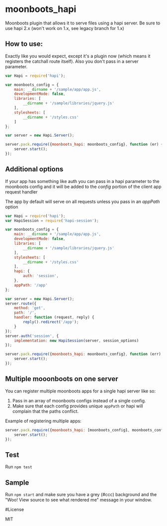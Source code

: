 # moonboots_hapi

Moonboots plugin that allows it to serve files using a hapi server.
Be sure to use hapi 2.x (won't work on 1.x, see legacy branch for 1.x)

## How to use:

Exactly like you would expect, except it's a plugin now (which means it
registers the catchall route itself).  Also you don't pass in a server
parameter.

```js
var Hapi = require('hapi');

var moonboots_config = {
    main: __dirname + '/sample/app/app.js',
    developmentMode: false,
    libraries: [
        __dirname + '/sample/libraries/jquery.js'
    ],
    stylesheets: [
        __dirname + '/styles.css'
    ]
};

var server = new Hapi.Server();

server.pack.require({moonboots_hapi: moonboots_config}, function (er) {
    server.start();
});
```

## Additional options

If your app has something like auth you can pass in a hapi parameter to
the moonboots config and it will be added to the _config_ portion of the
client app request handler

The app by default will serve on all requests unless you pass in an
_appPath_ option

```js
var Hapi = require('hapi');
var HapiSession = require('hapi-session');

var moonboots_config = {
    main: __dirname + '/sample/app/app.js',
    developmentMode: false,
    libraries: [
        __dirname + '/sample/libraries/jquery.js'
    ],
    stylesheets: [
        __dirname + '/styles.css'
    ],
    hapi: {
        auth: 'session',
    },
    appPath: '/app'
};

var server = new Hapi.Server();
server.route({
    method: 'get',
    path: '/',
    handler: function (request, reply) {
        reply().redirect('/app');
    }
});
server.auth('session', {
    implementation: new HapiSession(server, session_options)
});

server.pack.require({moonboots_hapi: moonboots_config}, function (err) {
    server.start();
});
```

## Multiple mooonboots on one server

You can register multiple moonboots apps for a single hapi server like so:

1. Pass in an array of moonboots configs instead of a single config.
2. Make sure that each config provides unique `appPath` or hapi will complain that the paths conflict.

Example of registering multiple apps:

```js
server.pack.require({moonboots_hapi: [moonboots_config1, moonboots_config2]}, function (er) {
    server.start();
});
```

## Test

Run `npm test`

## Sample

Run `npm start` and make sure you have a grey (#ccc) background and the
"Woo! View source to see what rendered me" message in your window.

#License

MIT
